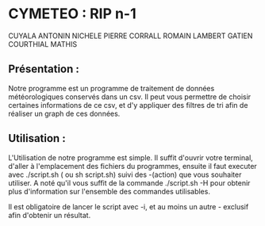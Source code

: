 # CYMETEO : RIP n-1

CUYALA ANTONIN
NICHELE PIERRE 
CORRALL ROMAIN 
LAMBERT GATIEN
COURTHIAL MATHIS 

## Présentation :

Notre programme est un programme de traitement de données météorologiques conservés dans un csv. Il peut vous permettre de choisir certaines informations de ce csv, et d'y appliquer des filtres de tri afin de réaliser un graph de ces données.

## Utilisation :

L'Utilisation de notre programme est simple. Il suffit d'ouvrir votre terminal, d'aller à l'emplacement des fichiers du programmes, ensuite il faut executer avec  ./script.sh ( ou sh script.sh) suivi des -(action) que vous souhaiter utiliser. A noté qu'il vous suffit de la commande ./script.sh -H pour obtenir plus d'information sur l'ensemble des commandes utilisables.

Il est obligatoire de lancer le script avec -i, et au moins un autre - exclusif afin d'obtenir un résultat.

